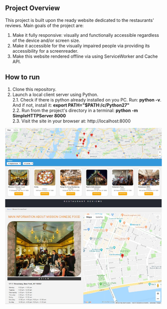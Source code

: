 ## Project Overview

 This project is built upon the ready website dedicated to the restaurants' reviews. Main goals of the project are:
 1. Make it fully responsive: visually and functionally accessible regardless of the device and/or screen size.
 2. Make it accessible for the visually impaired people via providing its accessibility for a screenreader.
 3. Make this website rendered offline via using ServiceWorker and Cache API.
 
## How to run

1. Clone this repository.
2. Launch a local client server using Python.  
   2.1. Check if there is python already installed on you PC. Run: **python -v**. And if not, install it: **export PATH="$PATH:/c/Python27"**   
   2.2. Run from the project's directory in a terminal: **python -m SimpleHTTPServer 8000**  
   2.3. Visit the site in your browser at: http://localhost:8000

![Screenshot](rest1.jpg)
![Screenshot](rest2.jpg)



